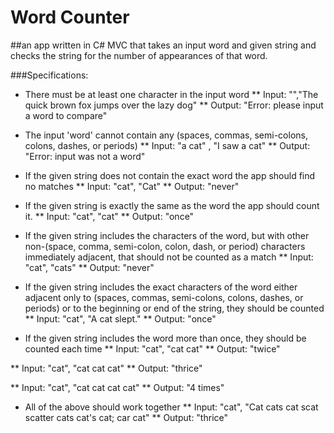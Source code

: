 # Word Counter
##an app written in C# MVC that takes an input word and given string and checks the string for the number of appearances of that word.

###Specifications:

* There must be at least one character in the input word
** Input: "","The quick brown fox jumps over the lazy dog"
** Output: "Error: please input a word to compare"

* The input 'word' cannot contain any (spaces, commas, semi-colons, colons, dashes, or periods)
** Input: "a cat" , "I saw a cat"
** Output: "Error: input was not a word"

* If the given string does not contain the exact word the app should find no matches
** Input: "cat", "Cat"
** Output: "never"

* If the given string is exactly the same as the word the app should count it.
** Input: "cat", "cat"
** Output: "once"

* If the given string includes the characters of the word, but with other non-(space, comma, semi-colon, colon, dash, or period) characters immediately adjacent, that should not be counted as a match
** Input: "cat", "cats"
** Output: "never"

* If the given string includes the exact characters of the word either adjacent only to (spaces, commas, semi-colons, colons, dashes, or periods) or to the beginning or end of the string, they should be counted
** Input: "cat", "A cat slept."
** Output: "once"

* If the given string includes the word more than once, they should be counted each time
** Input: "cat", "cat cat"
** Output: "twice"

** Input: "cat", "cat cat cat"
** Output: "thrice"

** Input: "cat", "cat cat cat cat"
** Output: "4 times"

* All of the above should work together
** Input: "cat", "Cat cats cat scat scatter cats cat's cat; car cat"
** Output: "thrice"
